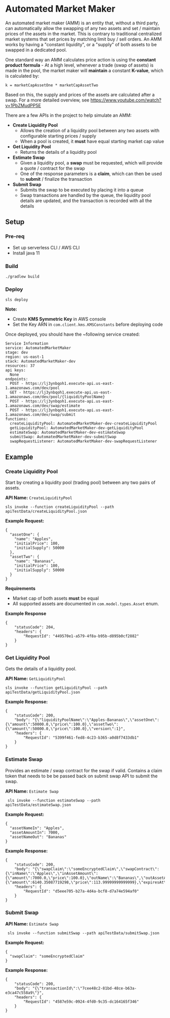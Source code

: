 # Automated Market Maker

An automated market maker (AMM) is an entity that, without a third party, can automatically allow the swapping of
any two assets and set / maintain prices of the assets in the market. This is contrary to traditional centralized market
systems that set prices by matching limit buy / sell orders. An AMM works by having a "constant liquidity", or a "supply"
of both assets to be swapped in a dedicated pool.

One standard way an AMM calculates price action is using the **constant product formula** - At a high level, whenever a
trade (swap of assets) is made in the pool, the market maker will **maintain** a constant **K-value**, which is calculated by:

```
k = marketCapAssetOne * marketCapAssetTwo
```

Based on this, the supply and prices of the assets are calculated after a swap.
For a more detailed overview, see https://www.youtube.com/watch?v=1PbZMudPP5E


There are a few APIs in the project to help simulate an AMM:
* **Create Liquidity Pool**
  * Allows the creation of a liquidity pool between any two assets with configurable starting prices / supply
  * When a pool is created, it **must** have equal starting market cap value
* **Get Liquidity Pool**
    * Returns the details of a liquidity pool
* **Estimate Swap**
  * Given a liquidity pool, a **swap** must be requested, which will provide a quote / contract for the swap
  * One of the response parameters is a **claim**, which can then be used to **submit** / finalize the transaction
* **Submit Swap**
  * Submits the swap to be executed by placing it into a queue
  * Swap transactions are handled by the queue, the liquidity pool details are updated, and the transaction is recorded with all the details

## Setup
### Pre-req
* Set up serverless CLI / AWS CLI
* Install java 11

### Build
```
./gradlew build
```
### Deploy
```
sls deploy
```
**Note:**
* Create **KMS Symmetric Key** in AWS console
* Set the Key ARN in `com.client.kms.KMSConstants` before deploying code

Once deployed, you should have the ~following service created:
```
Service Information
service: AutomatedMarketMaker
stage: dev
region: us-east-1
stack: AutomatedMarketMaker-dev
resources: 37
api keys:
  None
endpoints:
  POST - https://lj3ynbqoh1.execute-api.us-east-1.amazonaws.com/dev/pool
  GET - https://lj3ynbqoh1.execute-api.us-east-1.amazonaws.com/dev/pool/{liquidityPoolName}
  POST - https://lj3ynbqoh1.execute-api.us-east-1.amazonaws.com/dev/swap/estimate
  POST - https://lj3ynbqoh1.execute-api.us-east-1.amazonaws.com/dev/swap/submit
functions:
  createLiquidityPool: AutomatedMarketMaker-dev-createLiquidityPool
  getLiquidityPool: AutomatedMarketMaker-dev-getLiquidityPool
  estimateSwap: AutomatedMarketMaker-dev-estimateSwap
  submitSwap: AutomatedMarketMaker-dev-submitSwap
  swapRequestListener: AutomatedMarketMaker-dev-swapRequestListener
```

## Example

### Create Liquidity Pool
Start by creating a liquidity pool (trading pool) between any two pairs of assets.

**API Name:** `CreateLiquidityPool`
```
sls invoke --function createLiquidityPool --path apiTestData/createLiquidityPool.json
```

**Example Request:**
```
{
  "assetOne": {
    "name": "Apples",
    "initialPrice": 100,
    "initialSupply": 50000
  },
  "assetTwo": {
    "name": "Bananas",
    "initialPrice": 100,
    "initialSupply": 50000
  }
}
```
**Requirements**
* Market cap of both assets **must** be equal
* All supported assets are documented in `com.model.types.Asset` enum.

**Example Response**
```
{
    "statusCode": 204,
    "headers": {
        "RequestId": "449570e1-a579-4f8a-b95b-d895b0cf2882"
    }
}
```

### Get Liquidity Pool
Gets the details of a liquidity pool.

**API Name:** `GetLiquidityPool`
```
sls invoke --function getLiquidityPool --path apiTestData/getLiquidityPool.json
```

**Example Response:**
```
{
    "statusCode": 200,
    "body": "{\"liquidityPoolName\":\"Apples-Bananas\",\"assetOne\":{\"amount\":50000.0,\"price\":100.0},\"assetTwo\":{\"amount\":50000.0,\"price\":100.0},\"version\":1}",
    "headers": {
        "RequestId": "5399f461-fed8-4c23-b365-a0d8f7433db1"
    }
}
```

### Estimate Swap
Provides an estimate / swap contract for the swap if valid. Contains a claim token that needs to be be passed
back on submit swap API to submit the swap.

**API Name:** `Estimate Swap`
```
 sls invoke --function estimateSwap --path apiTestData/estimateSwap.json
```

**Example Request:**
```
{
  "assetNameIn": "Apples",
  "assetAmountIn": 7000,
  "assetNameOut": "Bananas"
}
```

**Example Response:**
```
{
    "statusCode": 200,
    "body": "{\"swapClaim\":\"someEncryptedClaim\",\"swapContract\":{\"inName\":\"Apples\",\"inAssetAmount\":{\"amount\":7000.0,\"price\":100.0},\"outName\":\"Bananas\",\"outAssetAmount\":{\"amount\":6140.35087719298,\"price\":113.99999999999999},\"expiresAt\":1638784090002}}",
    "headers": {
        "RequestId": "d5eee705-b27a-4d4a-bcf8-d7a74e594af0"
    }
}
```

### Submit Swap
**API Name:** `Estimate Swap`
```
 sls invoke --function submitSwap --path apiTestData/submitSwap.json
```

**Example Request:**
```
{
  "swapClaim": "someEncryptedClaim"
}
```

**Example Response:**
```
{
    "statusCode": 200,
    "body": "{\"transactionId\":\"7cee48c2-81bd-48ce-b63a-e3ca47c558a9\"}",
    "headers": {
        "RequestId": "4587e59c-0924-4fd0-9c35-dc164165f346"
    }
}
```
